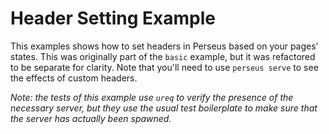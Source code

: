 # Header Setting Example

This examples shows how to set headers in Perseus based on your pages' states. This was originally part of the `basic` example, but it was refactored to be separate for clarity. Note that you'll need to use `perseus serve` to see the effects of custom headers.

*Note: the tests of this example use `ureq` to verify the presence of the necessary server, but they use the usual test boilerplate to make sure that the server has actually been spawned.*
